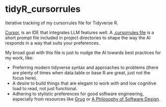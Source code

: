 # tidyR_cursorrules
Iterative tracking of my cursorrules file for Tidyverse R.

[Cursor](https://www.cursor.com/), is an IDE that integrates LLM features well. A [.cursorrules file](https://dotcursorrules.com/) is a short prompt file included in project directories to shape the way the AI responds in a way that suits your preferences. 

My broad goal with this file is just to nudge the AI towards best practices for my work, like:
- Preferring modern tidyverse syntax and approaches to problems (there are plenty of times when data.table or base R are great, just not the focus here).
- A desire to build things that are elegant to work with and low cognitive load to read, not just functional.
- Adhering to stylistic preferences for good software engineering, especially from resources like [Grug](https://grugbrain.dev/) or [A Philosophy of Software Design](https://www.amazon.com/Philosophy-Software-Design-John-Ousterhout/dp/1732102201).
